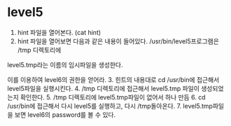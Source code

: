 level5
===
1. hint 파일을 열어본다. (cat hint) 
2. hint 파일을 열어보면 다음과 같은 내용이 들어있다. 
/usr/bin/level5프로그램은 /tmp 디렉토리에 

level5.tmp라는 이름의 임시파일을 생성한다. 

이를 이용하여 level6의 권한을 얻어라. 
3. 힌트의 내용대로 cd /usr/bin에 접근해서 level5파일을 실행시킨다. 
4. /tmp 디렉토리에 접근해서 level5.tmp 파일이 생성되었는지 확인한다.
5. /tmp 디렉토리에 level5.tmp파일이 없어서 하나 만듬
6. cd /usr/bin에 접근해서 다시 level5를 실행하고, 다시 /tmp돌아온다.
7. level5.tmp파일을 보면 level6의 password를 볼 수 있다. 